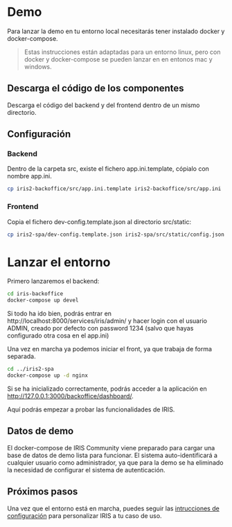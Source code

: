 # Demo

Para lanzar la demo en tu entorno local necesitarás tener instalado docker y docker-compose.

> Estas instrucciones están adaptadas para un entorno linux, pero con docker y docker-compose se pueden lanzar en
> en entonos mac y windows.

## Descarga el código de los componentes

Descarga el código del backend y del frontend dentro de un mismo directorio.

## Configuración

### Backend

Dentro de la carpeta src, existe el fichero app.ini.template, cópialo con nombre app.ini.

```bash
cp iris2-backoffice/src/app.ini.template iris2-backoffice/src/app.ini
```

### Frontend

Copia el fichero dev-config.template.json al directorio src/static:

```bash
cp iris2-spa/dev-config.template.json iris2-spa/src/static/config.json
```

# Lanzar el entorno

Primero lanzaremos el backend:

```bash
cd iris-backoffice
docker-compose up devel
```

Si todo ha ido bien, podrás entrar en http://localhost:8000/services/iris/admin/ y hacer login con el usuario ADMIN,
creado por defecto con password 1234 (salvo que hayas configurado otra cosa en el app.ini)

Una vez en marcha ya podemos iniciar el front, ya que trabaja de forma separada.

```bash
cd ../iris2-spa
docker-compose up -d nginx
```

Si se ha inicializado correctamente, podrás acceder a la aplicación en http://127.0.0.1:3000/backoffice/dashboard/.

Aquí podrás empezar a probar las funcionalidades de IRIS.

## Datos de demo

El docker-compose de IRIS Community viene preparado para cargar una base de datos de demo lista para funcionar.
El sistema auto-identificará a cualquier usuario como administrador, ya que para la demo se ha eliminado la necesidad
de configurar el sistema de autenticación.

## Próximos pasos

Una vez que el entorno está en marcha, puedes seguir las [intrucciones de configuración](./docs/Configuración.md) para
personalizar IRIS a tu caso de uso.

